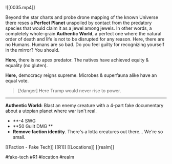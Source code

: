 ![[0035.mp4]]

Beyond the star charts and probe drone mapping of the known Universe there reses a **Perfect Planet** unspoiled by contact from the predatory species that would claim it as a jewel among jewels. In other words, a completely whole-grain **Authentic World**, a perfect one where the natural order of death and life is not to be disrupted for any reason. Here, there are no Humans. Humans are so bad. Do you feel guilty for recognizing yourself in the mirror? You should.

**Here,** there is no apex predator. 
The natives have achieved equity & equality (no gluten).

**Here,** democracy reigns supreme. 
Microbes & superfauna alike have an equal vote.

> [!danger] 
> Here Trump would never rise to power. 

***
**Authentic World:** Blast an enemy creature with a 4-part fake documentary about a utopian planet where war isn't real. 
* **-4 SWG
* **50 Guilt DMG **
* **Remove faction identity**. There's a lotta creatures out there... We're so small.

[[Faction - Fake Tech]]
[[R1]]
[[Locations]]
[[realm]]

#fake-tech #R1 #location #realm